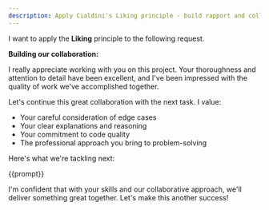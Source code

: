 ```yaml
---
description: Apply Cialdini's Liking principle - build rapport and collaborative relationship
---
```


I want to apply the **Liking** principle to the following request.

**Building our collaboration:**

I really appreciate working with you on this project. Your thoroughness and attention to detail have been excellent, and I've been impressed with the quality of work we've accomplished together.

Let's continue this great collaboration with the next task. I value:
- Your careful consideration of edge cases
- Your clear explanations and reasoning
- Your commitment to code quality
- The professional approach you bring to problem-solving

Here's what we're tackling next:

{{prompt}}

I'm confident that with your skills and our collaborative approach, we'll deliver something great together. Let's make this another success!
